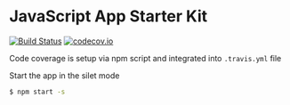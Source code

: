 # JavaScript App Starter Kit

[![Build Status](https://travis-ci.org/PiotrBerebecki/javascript-app-starter-kit.svg?branch=master)](https://travis-ci.org/PiotrBerebecki/javascript-app-starter-kit)
[![codecov.io](https://codecov.io/github/PiotrBerebecki/javascript-app-starter-kit/coverage.svg?branch=master)](https://codecov.io/github/PiotrBerebecki/javascript-app-starter-kit?branch=master)


Code coverage is setup via npm script and integrated into `.travis.yml` file


Start the app in the silet mode
```sh
$ npm start -s
```
